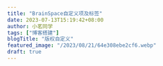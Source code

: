 ```yaml
---
title: "BrainSpace自定义项及标签"
date: 2023-07-13T15:19:42+08:00
author: 小茗同学
tags: ["博客搭建"]
blogTitle: "版权自定义"
featured_image: "/2023/08/21/64e308ebe2cf6.webp"
draft: true
---
```


